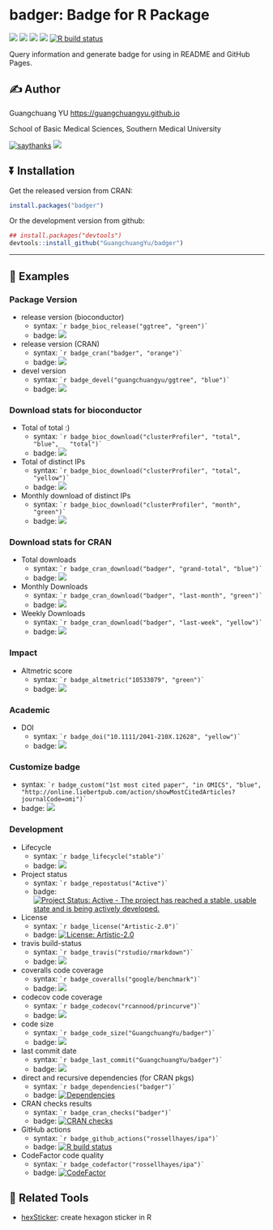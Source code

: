 <!-- README.md is generated from README.Rmd. Please edit that file -->

# badger: Badge for R Package

[![](https://www.r-pkg.org/badges/version/badger?color=green)](https://cran.r-project.org/package=badger)
[![](http://cranlogs.r-pkg.org/badges/grand-total/badger?color=green)](https://cran.r-project.org/package=badger)
[![](http://cranlogs.r-pkg.org/badges/last-month/badger?color=green)](https://cran.r-project.org/package=badger)
[![](http://cranlogs.r-pkg.org/badges/last-week/badger?color=green)](https://cran.r-project.org/package=badger)
[![R build
status](https://github.com/GuangchuangYu/badger/workflows/R-CMD-check/badge.svg)](https://github.com/GuangchuangYu/badger/actions)

Query information and generate badge for using in README and GitHub
Pages.

## :writing_hand: Author

Guangchuang YU <https://guangchuangyu.github.io>

School of Basic Medical Sciences, Southern Medical University

[![saythanks](https://img.shields.io/badge/say-thanks-ff69b4.svg)](https://saythanks.io/to/GuangchuangYu)
[![](https://img.shields.io/badge/follow%20me%20on-WeChat-green.svg)](https://guangchuangyu.github.io/blog_images/biobabble.jpg)

## :arrow_double_down: Installation

Get the released version from CRAN:

``` r
install.packages("badger")
```

Or the development version from github:

``` r
## install.packages("devtools")
devtools::install_github("GuangchuangYu/badger")
```

------------------------------------------------------------------------

## :book: Examples

### Package Version

-   release version (bioconductor)
    -   syntax: `` `r badge_bioc_release("ggtree", "green")` ``
    -   badge:
        [![](https://img.shields.io/badge/release%20version-3.0.4-green.svg)](https://www.bioconductor.org/packages/ggtree)
-   release version (CRAN)
    -   syntax: `` `r badge_cran("badger", "orange")` ``
    -   badge:
        [![](https://www.r-pkg.org/badges/version/badger?color=orange)](https://cran.r-project.org/package=badger)
-   devel version
    -   syntax: `` `r badge_devel("guangchuangyu/ggtree", "blue")` ``
    -   badge:
        [![](https://img.shields.io/badge/devel%20version-0.1.0.993-blue.svg)](https://github.com/guangchuangyu/ggtree)

### Download stats for bioconductor

-   Total of total :)
    -   syntax:
        `` `r badge_bioc_download("clusterProfiler", "total", "blue",   "total")` ``
    -   badge:
        [![](https://img.shields.io/badge/download-703311/total-blue.svg)](https://bioconductor.org/packages/stats/bioc/clusterProfiler)
-   Total of distinct IPs
    -   syntax:
        `` `r badge_bioc_download("clusterProfiler", "total", "yellow")` ``
    -   badge:
        [![](https://img.shields.io/badge/download-383861/total-yellow.svg)](https://bioconductor.org/packages/stats/bioc/clusterProfiler)
-   Monthly download of distinct IPs
    -   syntax:
        `` `r badge_bioc_download("clusterProfiler", "month", "green")` ``
    -   badge:
        [![](https://img.shields.io/badge/download-9999/month-green.svg)](https://bioconductor.org/packages/stats/bioc/clusterProfiler)

### Download stats for CRAN

-   Total downloads
    -   syntax:
        `` `r badge_cran_download("badger", "grand-total", "blue")` ``
    -   badge:
        [![](http://cranlogs.r-pkg.org/badges/grand-total/badger?color=blue)](https://cran.r-project.org/package=badger)
-   Monthly Downloads
    -   syntax:
        `` `r badge_cran_download("badger", "last-month", "green")` ``
    -   badge:
        [![](http://cranlogs.r-pkg.org/badges/last-month/badger?color=green)](https://cran.r-project.org/package=badger)
-   Weekly Downloads
    -   syntax:
        `` `r badge_cran_download("badger", "last-week", "yellow")` ``
    -   badge:
        [![](http://cranlogs.r-pkg.org/badges/last-week/badger?color=yellow)](https://cran.r-project.org/package=badger)

### Impact

-   Altmetric score
    -   syntax: `` `r badge_altmetric("10533079", "green")` ``
    -   badge:
        [![](https://img.shields.io/badge/Altmetric-316-green.svg)](https://www.altmetric.com/details/10533079)

### Academic

-   DOI
    -   syntax: `` `r badge_doi("10.1111/2041-210X.12628", "yellow")` ``
    -   badge:
        [![](https://img.shields.io/badge/doi-10.1111/2041--210X.12628-yellow.svg)](https://doi.org/10.1111/2041-210X.12628)

### Customize badge

-   syntax:
    `` `r badge_custom("1st most cited paper", "in OMICS", "blue",   "http://online.liebertpub.com/action/showMostCitedArticles?journalCode=omi")` ``
-   badge:
    [![](https://img.shields.io/badge/1st%20most%20cited%20paper-in%20OMICS-blue.svg)](http://online.liebertpub.com/action/showMostCitedArticles?journalCode=omi)

### Development

-   Lifecycle
    -   syntax: `` `r badge_lifecycle("stable")` ``
    -   badge:
        [![](https://img.shields.io/badge/lifecycle-stable-brightgreen.svg)](https://lifecycle.r-lib.org/articles/stages.html#stable)
-   Project status
    -   syntax: `` `r badge_repostatus("Active")` ``
    -   badge: [![Project Status: Active - The project has reached a
        stable, usable state and is being actively
        developed.](https://www.repostatus.org/badges/latest/active.svg)](https://www.repostatus.org/#active)
-   License
    -   syntax: `` `r badge_license("Artistic-2.0")` ``
    -   badge: [![License:
        Artistic-2.0](https://img.shields.io/badge/license-Artistic--2.0-blue.svg)](https://cran.r-project.org/web/licenses/Artistic-2.0)
-   travis build-status
    -   syntax: `` `r badge_travis("rstudio/rmarkdown")` ``
    -   badge:
        [![](https://travis-ci.org/rstudio/rmarkdown.svg?branch=master)](https://travis-ci.org/rstudio/rmarkdown)
-   coveralls code coverage
    -   syntax: `` `r badge_coveralls("google/benchmark")` ``
    -   badge:
        [![](https://coveralls.io/repos/github/google/benchmark/badge.svg?branch=master)](https://coveralls.io/github/google/benchmark)
-   codecov code coverage
    -   syntax: `` `r badge_codecov("rcannood/princurve")` ``
    -   badge:
        [![](https://app.codecov.io/gh/rcannood/princurve/branch/master/graph/badge.svg)](https://app.codecov.io/gh/rcannood/princurve)
-   code size
    -   syntax: `` `r badge_code_size("GuangchuangYu/badger")` ``
    -   badge:
        [![](https://img.shields.io/github/languages/code-size/GuangchuangYu/badger.svg)](https://github.com/GuangchuangYu/badger)
-   last commit date
    -   syntax: `` `r badge_last_commit("GuangchuangYu/badger")` ``
    -   badge:
        [![](https://img.shields.io/github/last-commit/GuangchuangYu/badger.svg)](https://github.com/GuangchuangYu/badger/commits/master)
-   direct and recursive dependencies (for CRAN pkgs)
    -   syntax: `` `r badge_dependencies("badger")` ``
    -   badge:
        [![Dependencies](https://tinyverse.netlify.com/badge/badger)](https://cran.r-project.org/package=badger)
-   CRAN checks results
    -   syntax: `` `r badge_cran_checks("badger")` ``
    -   badge: [![CRAN
        checks](https://cranchecks.info/badges/summary/badger)](https://cran.r-project.org/web/checks/check_results_badger.html)
-   GitHub actions
    -   syntax: `` `r badge_github_actions("rossellhayes/ipa")` ``
    -   badge: [![R build
        status](https://github.com/rossellhayes/ipa/workflows/R-CMD-check/badge.svg)](https://github.com/rossellhayes/ipa/actions)
-   CodeFactor code quality
    -   syntax: `` `r badge_codefactor("rossellhayes/ipa")` ``
    -   badge:
        [![CodeFactor](https://www.codefactor.io/repository/github/rossellhayes/ipa/badge)](https://www.codefactor.io/repository/github/rossellhayes/ipa)

## :hammer: Related Tools

-   [hexSticker](https://github.com/GuangchuangYu/hexSticker): create
    hexagon sticker in R
